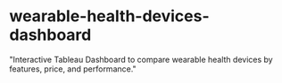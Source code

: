# wearable-health-devices-dashboard
"Interactive Tableau Dashboard to compare wearable health devices by features, price, and performance."
